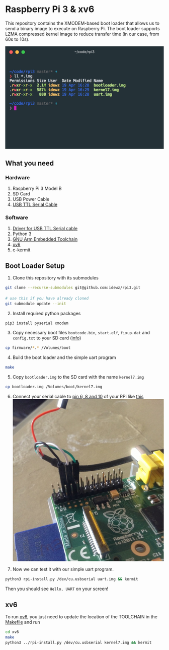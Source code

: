 # Raspberry Pi 3 & xv6

This repository contains the XMODEM-based boot loader that allows us to send a binary image to execute on Raspberry Pi. The boot loader supports LZMA compressed kernel image to reduce transfer time (in our case, from 60s to 10s).


![](images/xv6.gif)


## What you need

### Hardware

1. Raspberry Pi 3 Model B
2. SD Card
3. USB Power Cable
4. [USB TTL Serial Cable](https://www.amazon.com/JBtek-Raspberry-Micro-Cable-Switch/dp/B00JU24Z3W)

### Software

1. [Driver for USB TTL Serial cable](http://www.prolific.com.tw/us/ShowProduct.aspx?pcid=41&showlevel=0041-0041)
2. Python 3
3. [GNU Arm Embedded Toolchain](https://developer.arm.com/open-source/gnu-toolchain/gnu-rm)
4. [xv6](https://github.com/idewz/xv6_rpi2_port)
5. c-kermit


## Boot Loader Setup

1. Clone this repository with its submodules
```bash
git clone --recurse-submodules git@github.com:idewz/rpi3.git

# use this if you have already cloned
git submodule update --init
```

2. Install required python packages
```bash
pip3 install pyserial xmodem
```

3. Copy necessary boot files `bootcode.bin`, `start.elf`, `fixup.dat` and `config.txt` to your SD card ([info](https://elinux.org/RPi_Software))
```bash
cp firmware/*.* /Volumes/boot
```

4. Build the boot loader and the simple uart program
```bash
make
```

5. Copy `bootloader.img` to the SD card with the name `kernel7.img`
```bash
cp bootloader.img /Volumes/boot/kernel7.img
```

6. Connect your serial cable to [pin 6, 8 and 10](https://pinout.xyz/pinout/uart) of your RPi like [this](https://elinux.org/File:Adafruit-connection.jpg)
![](images/serial-cable.jpg)

7. Now we can test it with our simple uart program.
```bash
python3 rpi-install.py /dev/cu.usbserial uart.img && kermit
```

Then you should see `Hello, UART` on your screen!


## xv6

To run [xv6](https://github.com/idewz/xv6_rpi2_port), you just need to update the location of the TOOLCHAIN in the [Makefile](https://github.com/idewz/xv6_rpi2_port/blob/master/Makefile#L6) and run

```bash
cd xv6
make
python3 ../rpi-install.py /dev/cu.usbserial kernel7.img && kermit
```
